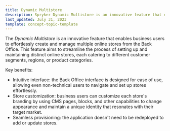 ```yaml
---
title: Dynamic Multistore
description: Spryker Dynamic Multistore is an innovative feature that enables business users to effortlessly create and manage multiple online stores from the Back Office.
last_updated: July 31, 2023
template: concept-topic-template
---
```


The *Dynamic Multistore* is an innovative feature that enables business users to effortlessly create and manage multiple online stores from the Back Office. This feature aims to streamline the process of setting up and maintaining distinct online stores, each catering to different customer segments, regions, or product categories.

Key benefits:
- Intuitive interface: the Back Office interface is designed for ease of use, allowing even non-technical users to navigate and set up stores effortlessly.
- Store customization: business users can customize each store's branding by using CMS pages, blocks, and other capabilities to change appearance and maintain a unique identity that resonates with their target market.
- Seamless provisioning: the application doesn't need to be redeployed to add or update stores.
